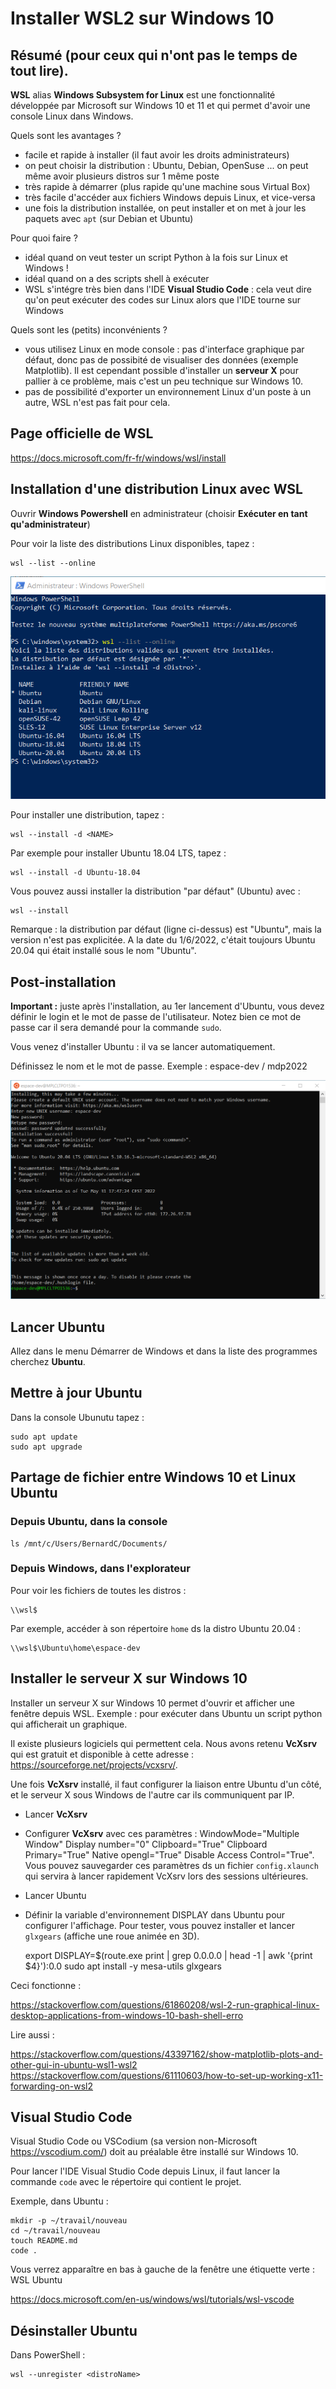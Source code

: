 # Installer WSL2 sur Windows 10

## Résumé (pour ceux qui n'ont pas le temps de tout lire).

**WSL** alias **Windows Subsystem for Linux** est une fonctionnalité développée par Microsoft sur Windows 10 et 11 et qui permet d'avoir une console Linux dans Windows.

Quels sont les avantages ?

- facile et rapide à installer (il faut avoir les droits administrateurs)
- on peut choisir la distribution : Ubuntu, Debian, OpenSuse ... on peut même avoir plusieurs distros sur 1 même poste
- très rapide à démarrer (plus rapide qu'une machine sous Virtual Box)
- très facile d'accéder aux fichiers Windows depuis Linux, et vice-versa
- une fois la distribution installée, on peut installer et on met à jour les paquets avec `apt` (sur Debian et Ubuntu)

Pour quoi faire ?

- idéal quand on veut tester un script Python à la fois sur Linux et Windows ! 
- idéal quand on a des scripts shell à exécuter
- WSL s'intégre très bien dans l'IDE **Visual Studio Code** : cela veut dire qu'on peut exécuter des codes sur Linux alors que l'IDE tourne sur Windows

Quels sont les (petits) inconvénients ?

- vous utilisez Linux en mode console : pas d'interface graphique par défaut, donc pas de possibité de visualiser des données (exemple Matplotlib). Il est cependant possible d'installer un **serveur X** pour pallier à ce problème, mais c'est un peu technique sur Windows 10.
- pas de possibilité d'exporter un environnement Linux d'un poste à un autre, WSL n'est pas fait pour cela.

## Page officielle de WSL

<https://docs.microsoft.com/fr-fr/windows/wsl/install>

## Installation d'une distribution Linux avec WSL

Ouvrir **Windows Powershell** en administrateur (choisir **Exécuter en tant qu'administrateur**)

Pour voir la liste des distributions Linux disponibles, tapez :

    wsl --list --online

![Liste distros](../images/Capture_wsl_list.png)

Pour installer une distribution, tapez :

    wsl --install -d <NAME>

Par exemple pour installer Ubuntu 18.04 LTS, tapez :

    wsl --install -d Ubuntu-18.04

Vous pouvez aussi installer la distribution "par défaut" (Ubuntu) avec :

    wsl --install

Remarque : la distribution par défaut (ligne ci-dessus) est "Ubuntu", mais la version n'est pas explicitée. A la date du 1/6/2022, c'était toujours Ubuntu 20.04 qui était installé sous le nom "Ubuntu".

## Post-installation

**Important :** juste après l'installation, au 1er lancement d'Ubuntu, vous devez définir le login et le mot de passe de l'utilisateur. Notez bien ce mot de passe car il sera demandé pour la commande `sudo`.

Vous venez d'installer Ubuntu : il va se lancer automatiquement.

Définissez le nom et le mot de passe. Exemple : espace-dev / mdp2022

![Lancement Ubuntu](../images/Capture_ubuntu_init.png)

## Lancer Ubuntu

Allez dans le menu Démarrer de Windows et dans la liste des programmes cherchez **Ubuntu**.

## Mettre à jour Ubuntu

Dans la console Ubunutu tapez :

    sudo apt update
    sudo apt upgrade

## Partage de fichier entre Windows 10 et Linux Ubuntu

### Depuis Ubuntu, dans la console

    ls /mnt/c/Users/BernardC/Documents/

### Depuis Windows, dans l'explorateur

Pour voir les fichiers de toutes les distros :

    \\wsl$

Par exemple, accéder à son répertoire `home` ds la distro Ubuntu 20.04 :

    \\wsl$\Ubuntu\home\espace-dev

## Installer le serveur X sur  Windows 10

Installer un serveur X sur Windows 10 permet d'ouvrir et afficher une fenêtre depuis WSL. Exemple : pour exécuter dans Ubuntu un script python qui afficherait un graphique.

Il existe plusieurs logiciels qui permettent cela. Nous avons retenu **VcXsrv** qui est gratuit et disponible à cette adresse : 
<https://sourceforge.net/projects/vcxsrv/>.

Une fois **VcXsrv** installé, il faut configurer la liaison entre Ubuntu d'un côté, et le serveur X sous Windows de l'autre car ils communiquent par IP.

- Lancer **VcXsrv**
- Configurer **VcXsrv** avec ces paramètres : WindowMode="Multiple Window" Display number="0" Clipboard="True" Clipboard Primary="True" Native opengl="True" Disable Access Control="True". Vous pouvez sauvegarder ces paramètres ds un fichier `config.xlaunch` qui servira à lancer rapidement VcXsrv lors des sessions ultérieures.
- Lancer Ubuntu
- Définir la variable d'environnement DISPLAY dans Ubuntu pour configurer l'affichage. Pour tester, vous pouvez installer et lancer `glxgears` (affiche une roue animée en 3D).

    export DISPLAY=$(route.exe print | grep 0.0.0.0 | head -1 | awk '{print $4}'):0.0
    sudo apt install -y mesa-utils
    glxgears


Ceci fonctionne :

<https://stackoverflow.com/questions/61860208/wsl-2-run-graphical-linux-desktop-applications-from-windows-10-bash-shell-erro>

Lire aussi : 

<https://stackoverflow.com/questions/43397162/show-matplotlib-plots-and-other-gui-in-ubuntu-wsl1-wsl2>
<https://stackoverflow.com/questions/61110603/how-to-set-up-working-x11-forwarding-on-wsl2>


## Visual Studio Code

Visual Studio Code ou VSCodium (sa version non-Microsoft <https://vscodium.com/>) doit au préalable être installé sur Windows 10.

Pour lancer l'IDE Visual Studio Code depuis Linux, il faut lancer la commande `code` avec le répertoire qui contient le projet.

Exemple, dans Ubuntu : 

    mkdir -p ~/travail/nouveau
    cd ~/travail/nouveau
    touch README.md
    code .

Vous verrez apparaître en bas à gauche de la fenêtre une étiquette verte : WSL Ubuntu

<https://docs.microsoft.com/en-us/windows/wsl/tutorials/wsl-vscode>

## Désinstaller Ubuntu

Dans PowerShell :

    wsl --unregister <distroName>
